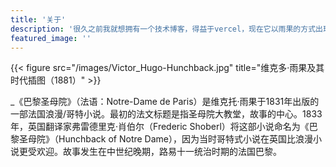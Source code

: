 ```yaml
---
title: '关于'
description: '很久之前我就想拥有一个技术博客，得益于vercel，现在它以雨果的方式出现在互联网中。: —双喜.'
featured_image: ''
---
```


{{< figure src="/images/Victor_Hugo-Hunchback.jpg" title="维克多·雨果及其时代插图（1881）" >}}

_《巴黎圣母院》（法语：Notre-Dame de Paris）是维克托·雨果于1831年出版的一部法国浪漫/哥特小说。最初的法文标题是指圣母院大教堂，故事的中心。1833年，英国翻译家弗雷德里克·肖伯尔（Frederic Shoberl）将这部小说命名为《巴黎圣母院》（Hunchback of Notre Dame），因为当时哥特式小说在英国比浪漫小说更受欢迎。故事发生在中世纪晚期，路易十一统治时期的法国巴黎。
